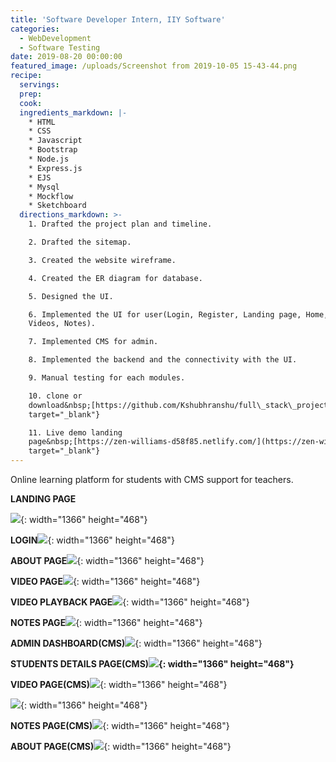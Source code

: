 ```yaml
---
title: 'Software Developer Intern, IIY Software'
categories:
  - WebDevelopment
  - Software Testing
date: 2019-08-20 00:00:00
featured_image: /uploads/Screenshot from 2019-10-05 15-43-44.png
recipe:
  servings:
  prep:
  cook:
  ingredients_markdown: |-
    * HTML
    * CSS
    * Javascript
    * Bootstrap
    * Node.js
    * Express.js
    * EJS
    * Mysql
    * Mockflow
    * Sketchboard
  directions_markdown: >-
    1. Drafted the project plan and timeline.

    2. Drafted the sitemap.

    3. Created the website wireframe.

    4. Created the ER diagram for database.

    5. Designed the UI.

    6. Implemented the UI for user(Login, Register, Landing page, Home, About,
    Videos, Notes).

    7. Implemented CMS for admin.

    8. Implemented the backend and the connectivity with the UI.

    9. Manual testing for each modules.

    10. clone or
    download&nbsp;[https://github.com/Kshubhranshu/full\_stack\_project](https://github.com/Kshubhranshu/full_stack_project){:
    target="_blank"}

    11. Live demo landing
    page&nbsp;[https://zen-williams-d58f85.netlify.com/](https://zen-williams-d58f85.netlify.com/#){:
    target="_blank"}
---
```


Online learning platform for students with CMS support for teachers.

**LANDING PAGE**

![](/uploads/screenshot-from-2019-10-05-15-43-52.png){: width="1366" height="468"}

**LOGIN**![](/uploads/screenshot-from-2019-10-05-15-43-57.png){: width="1366" height="468"}

**ABOUT PAGE**![](/uploads/screenshot-from-2019-10-05-15-54-56.png){: width="1366" height="468"}

**VIDEO PAGE**![](/uploads/screenshot-from-2019-10-05-15-55-1.png){: width="1366" height="468"}

**VIDEO PLAYBACK PAGE**![](/uploads/screenshot-from-2019-10-05-15-55-43.png){: width="1366" height="468"}

**NOTES PAGE**![](/uploads/screenshot-from-2019-10-05-15-55-10.png){: width="1366" height="468"}

**ADMIN DASHBOARD(CMS)**![](/uploads/screenshot-from-2019-10-05-15-53-28.png){: width="1366" height="468"}

**STUDENTS DETAILS PAGE(CMS)![](/uploads/screenshot-from-2019-10-05-15-53-34.png){: width="1366" height="468"}**

**VIDEO PAGE(CMS)**![](/uploads/screenshot-from-2019-10-05-15-54-18.png){: width="1366" height="468"}

![](/uploads/screenshot-from-2019-10-05-15-54-22.png){: width="1366" height="468"}

**NOTES PAGE(CMS)**![](/uploads/screenshot-from-2019-10-05-15-54-35.png){: width="1366" height="468"}

**ABOUT PAGE(CMS)**![](/uploads/screenshot-from-2019-10-05-15-53-53.png){: width="1366" height="468"}